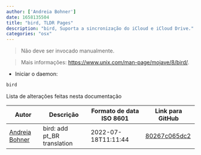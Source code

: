 ```yaml
---
author: ['Andreia Bohner']
date: 1658135504
title: "bird, TLDR Pages"
description: "bird, Suporta a sincronização do iCloud e iCloud Drive."
categories: "osx"
---
```

> Não deve ser invocado manualmente.

> Mais informações: <https://www.unix.com/man-page/mojave/8/bird/>.

- Iniciar o daemon:

```bash
bird
```
Lista de alterações feitas nesta documentação


Autor | Descrição | Formato de data ISO 8601 | Link para GitHub
------|-----|-----|-----
[Andreia Bohner](mailto:andreiabohner@gmail.com) | bird: add pt_BR translation | 2022-07-18T11:11:44 | [80267c065dc2](https://github.com/tldr-pages/tldr/commit/80267c065dc222b79544d439dc669671d5ec19cb)

